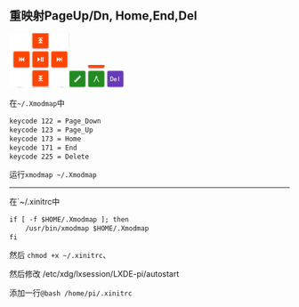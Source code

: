 ## 重映射PageUp/Dn, Home,End,Del

![image-20210114131050304](Guide.assets/image-20210114131050304.png)![image-20210114133815406](Guide.assets/image-20210114133815406.png)

在`~/.Xmodmap`中

```
keycode 122 = Page_Down
keycode 123 = Page_Up
keycode 173 = Home
keycode 171 = End
keycode 225 = Delete
```

运行`xmodmap ~/.Xmodmap`

---

在`~/.xinitrc中

```
if [ -f $HOME/.Xmodmap ]; then
    /usr/bin/xmodmap $HOME/.Xmodmap
fi
```

然后 `chmod +x ~/.xinitrc`、

然后修改 /etc/xdg/lxsession/LXDE-pi/autostart

添加一行`@bash /home/pi/.xinitrc`


